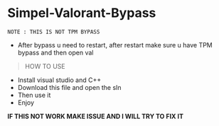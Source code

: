 # Simpel-Valorant-Bypass
```
NOTE : THIS IS NOT TPM BYPASS
```
- After bypass u need to restart, after restart make sure u have TPM bypass and then open val 
> HOW TO USE
- Install visual studio and C++
- Download this file and open the sIn
- Then use it
- Enjoy

**IF THIS NOT WORK MAKE ISSUE AND I WILL TRY TO FIX IT**

